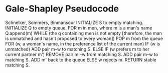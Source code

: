 # Gale-Shapley Pseudocode
Schnelker, Sommers, Binmansour
INITIALIZE S to empty matching.
INITIALIZE Q to empty queue.
FOR m in men, where m is a man's name
  Q.append(m)
WHILE (the q containing men is not empty [therefore, the man is unmatched and hasn't proposed to every woman])
  POP m from the queue
  FOR (w, a woman's name, in the preference list of the current man)
      IF (w is unmatched)
        ADD pair m–w to matching S.
      ELSE IF (w prefers m to her current partner m')
        REMOVE pair m'–w from matching S.
        ADD pair m–w to matching S.
        ADD m' back to the queue
      ELSE
        w rejects m.
RETURN stable matching S.
